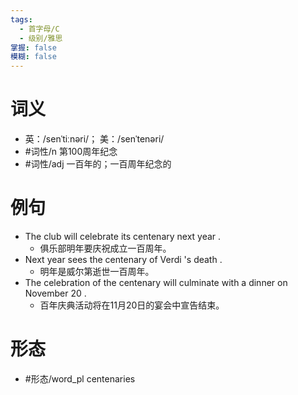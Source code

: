 ```yaml
---
tags:
  - 首字母/C
  - 级别/雅思
掌握: false
模糊: false
---
```

# 词义
- 英：/senˈtiːnəri/； 美：/senˈtenəri/
- #词性/n  第100周年纪念
- #词性/adj  一百年的；一百周年纪念的
# 例句
- The club will celebrate its centenary next year .
	- 俱乐部明年要庆祝成立一百周年。
- Next year sees the centenary of Verdi 's death .
	- 明年是威尔第逝世一百周年。
- The celebration of the centenary will culminate with a dinner on November 20 .
	- 百年庆典活动将在11月20日的宴会中宣告结束。
# 形态
- #形态/word_pl centenaries

